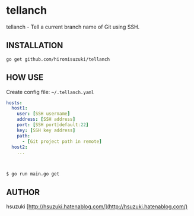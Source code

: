 # tellanch

tellanch - Tell a current branch name of Git using SSH.

## INSTALLATION

```
go get github.com/hiromisuzuki/tellanch
```

## HOW USE

Create config file: `~/.tellanch.yaml`

```yaml
hosts:
  host1:
    user: [SSH username]
    address: [SSH address]
    port: [SSH port|default:22]
    key: [SSH key address]
    path:
      - [Git project path in remote]
  host2:
    ...

      

```

```
$ go run main.go get
```

## AUTHOR

hsuzuki [http://hsuzuki.hatenablog.com/](http://hsuzuki.hatenablog.com/)
